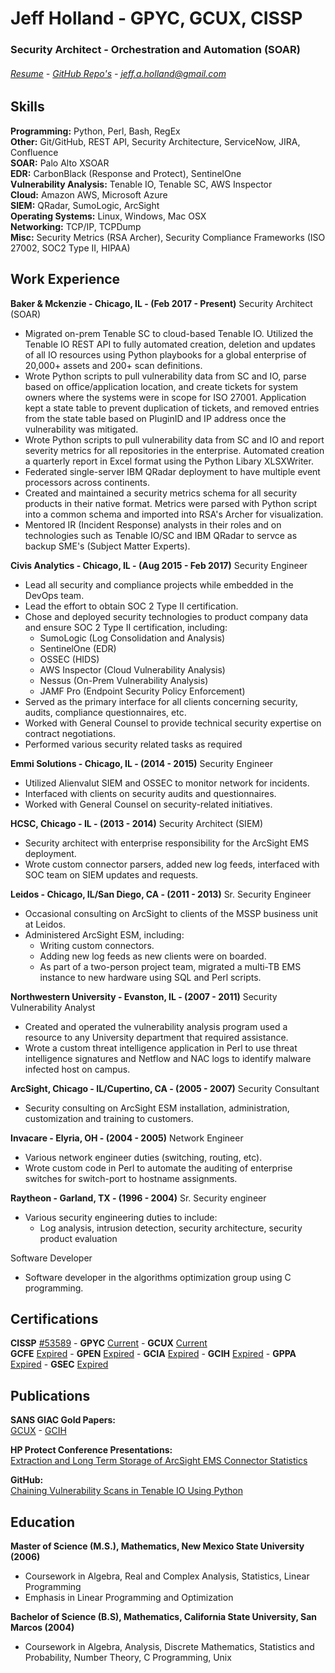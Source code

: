 Jeff Holland - GPYC, GCUX, CISSP
================================
### Security Architect - Orchestration and Automation (SOAR)

###### [Resume](https://jeff-a-holland.github.io) - [GitHub Repo's](https://github.com/jeff-a-holland?tab=repositories) - jeff.a.holland@gmail.com

Skills
------
**Programming:** Python, Perl, Bash, RegEx <br>
**Other:** Git/GitHub, REST API, Security Architecture, ServiceNow, JIRA, Confluence <br>
**SOAR:** Palo Alto XSOAR <br>
**EDR:** CarbonBlack (Response and Protect), SentinelOne <br>
**Vulnerability Analysis:** Tenable IO, Tenable SC, AWS Inspector <br>
**Cloud:** Amazon AWS, Microsoft Azure <br>
**SIEM:** QRadar, SumoLogic, ArcSight <br>
**Operating Systems:** Linux, Windows, Mac OSX <br>
**Networking:** TCP/IP, TCPDump <br>
**Misc:** Security Metrics (RSA Archer), Security Compliance Frameworks (ISO 27002, SOC2 Type II, HIPAA) <br>

Work Experience
---------------
**Baker & Mckenzie - Chicago, IL - (Feb 2017 - Present)**
Security Architect (SOAR)
- Migrated on-prem Tenable SC to cloud-based Tenable IO. Utilized the Tenable IO REST API to fully automated creation, deletion and updates of all IO resources using Python playbooks for a global enterprise of 20,000+ assets and 200+ scan definitions.
- Wrote Python scripts to pull vulnerability data from SC and IO, parse based on office/application location, and create tickets for system owners where the systems were in scope for ISO 27001. Application kept a state table to prevent duplication of tickets, and removed entries from the state table based on PluginID and IP address once the vulnerability was mitigated.
- Wrote Python scripts to pull vulnerability data from SC and IO and report severity metrics for all repositories in the enterprise. Automated creation a quarterly report in Excel format using the Python Libary XLSXWriter.
- Federated single-server IBM QRadar deployment to have multiple event processors across continents.
- Created and maintained a security metrics schema for all security products in their native format. Metrics were parsed with Python script into a common schema and imported into RSA's Archer for visualization.
- Mentored IR (Incident Response) analysts in their roles and on technologies such as Tenable IO/SC and IBM QRadar to servce as backup SME's (Subject Matter Experts).


**Civis Analytics - Chicago, IL - (Aug 2015 - Feb 2017)**
Security Engineer
- Lead all security and compliance projects while embedded in the DevOps team.
- Lead the effort to obtain SOC 2 Type II certification.
- Chose and deployed security technologies to product company data and ensure SOC 2 Type II certification, including:
   - SumoLogic (Log Consolidation and Analysis)
   - SentinelOne (EDR)
   - OSSEC (HIDS)
   - AWS Inspector (Cloud Vulnerability Analysis)
   - Nessus (On-Prem Vulnerability Analysis)
   - JAMF Pro (Endpoint Security Policy Enforcement)
- Served as the primary interface for all clients concerning security, audits, compliance questionnaires, etc.
- Worked with General Counsel to provide technical security expertise on contract negotiations.
- Performed various security related tasks as required

**Emmi Solutions - Chicago, IL - (2014 - 2015)**
Security Engineer
- Utilized Alienvalut SIEM and OSSEC to monitor network for incidents.
- Interfaced with clients on security audits and questionnaires.
- Worked with General Counsel on security-related initiatives.

**HCSC, Chicago - IL - (2013 - 2014)**
Security Architect (SIEM)
- Security architect with enterprise responsibility for the ArcSight EMS deployment.
- Wrote custom connector parsers, added new log feeds, interfaced with SOC team on SIEM updates and requests.

**Leidos - Chicago, IL/San Diego, CA - (2011 - 2013)**
Sr. Security Engineer
- Occasional consulting on ArcSight to clients of the MSSP business unit at Leidos.
- Administered ArcSight ESM, including:
   - Writing custom connectors.
   - Adding new log feeds as new clients were on boarded.
   - As part of a two-person project team, migrated a multi-TB EMS instance to new hardware using SQL and Perl scripts.


**Northwestern University - Evanston, IL - (2007 - 2011)**
Security Vulnerability Analyst
- Created and operated the vulnerability analysis program used a resource to any University department that required assistance.
- Wrote a custom threat intelligence application in Perl to use threat intelligence signatures and Netflow and NAC logs to identify malware infected host on campus.

**ArcSight, Chicago - IL/Cupertino, CA - (2005 - 2007)**
Security Consultant
- Security consulting on ArcSight ESM installation, administration, customization and training to customers.

**Invacare - Elyria, OH - (2004 - 2005)**
Network Engineer
- Various network engineer duties (switching, routing, etc).
- Wrote custom code in Perl to automate the auditing of enterprise switches for switch-port to hostname assignments.

**Raytheon - Garland, TX - (1996 - 2004)**
Sr. Security engineer
- Various security engineering duties to include:
   - Log analysis, intrusion detection, security architecture, security product evaluation

Software Developer
- Software developer in the algorithms optimization group using C programming.

Certifications
--------------
**CISSP** [#53589](https://www.isc2.org/MemberVerification?LastName=holland&MemberNumber=53589) -
**GPYC** [Current](https://www.giac.org/certified-professional/jeff-holland/100528) -
**GCUX** [Current](https://www.giac.org/certified-professional/jeff-holland/100528) <br>
**GCFE** [Expired](https://www.giac.org/certified-professional/jeff-holland/100528) -
**GPEN** [Expired](https://www.giac.org/certified-professional/jeff-holland/100528) -
**GCIA** [Expired](https://www.giac.org/certified-professional/jeff-holland/100528) -
**GCIH** [Expired](https://www.giac.org/certified-professional/jeff-holland/100528) -
**GPPA** [Expired](https://www.giac.org/certified-professional/jeff-holland/100528) -
**GSEC** [Expired](https://www.giac.org/certified-professional/jeff-holland/100528)

Publications
------------
**SANS GIAC Gold Papers:**<br>
[GCUX](https://www.giac.org/paper/gcux/168/audit-gauntlet-55-firewall-running-solaris-26-bind-823-rel/100528) -
[GCIH](https://www.giac.org/paper/gcih/178/cgi-backdoor/100528) <br>

**HP Protect Conference Presentations:**<br>
[Extraction and Long Term Storage of ArcSight EMS Connector Statistics](https://www.dropbox.com/s/zpwyyddya847q01/Extraction%20and%20long-term%20storage%20of%20HP%20ArcSight%20ESM%20Connector%20statistics.pdf?dl=0) <br>

**GitHub:**<br>
[Chaining Vulnerability Scans in Tenable IO Using Python](https://github.com/jeff-a-holland/Chain.py-Tenable-IO-Chained-Scanning-Application/blob/master/documentation/Chaining_Vulnerability_Scans_in_Tenable_IO_Using_Python.md) <br>

Education
---------
**Master of Science (M.S.), Mathematics, New Mexico State University (2006)**
- Coursework in Algebra, Real and Complex Analysis, Statistics, Linear Programming
- Emphasis in Linear Programming and Optimization

**Bachelor of Science (B.S), Mathematics, California State University, San Marcos (2004)**
- Coursework in Algebra, Analysis, Discrete Mathematics, Statistics and Probability, Number Theory, C Programming, Unix
